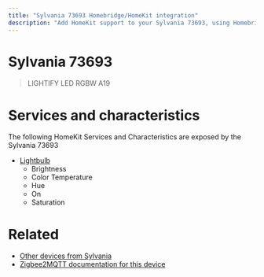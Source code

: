 ```yaml
---
title: "Sylvania 73693 Homebridge/HomeKit integration"
description: "Add HomeKit support to your Sylvania 73693, using Homebridge, Zigbee2MQTT and homebridge-z2m."
---
```

<!---
This file has been GENERATED using src/docgen/docgen.ts
DO NOT EDIT THIS FILE MANUALLY!
-->
# Sylvania 73693
> LIGHTIFY LED RGBW A19


# Services and characteristics
The following HomeKit Services and Characteristics are exposed by
the Sylvania 73693

* [Lightbulb](../../light.md)
  * Brightness
  * Color Temperature
  * Hue
  * On
  * Saturation


# Related
* [Other devices from Sylvania](../index.md#sylvania)
* [Zigbee2MQTT documentation for this device](https://www.zigbee2mqtt.io/devices/73693.html)